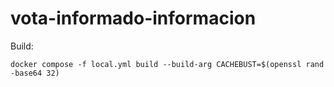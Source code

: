 # vota-informado-informacion
 
Build: 

```
docker compose -f local.yml build --build-arg CACHEBUST=$(openssl rand -base64 32)
```
